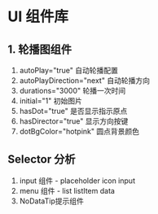 # UI 组件库

## 1. 轮播图组件
  1. autoPlay="true" 自动轮播配置
  2. autoPlayDirection="next" 自动轮播方向
  3. durations="3000" 轮播一次时间
  4. initial="1" 初始图片
  5. hasDot="true" 是否显示指示原点
  6. hasDirector="true" 显示方向按键
  7. dotBgColor="hotpink" 圆点背景颜色

## Selector 分析

  1. input 组件 - placeholder icon input
  2. menu 组件 - list listItem data
  3. NoDataTip提示组件  
